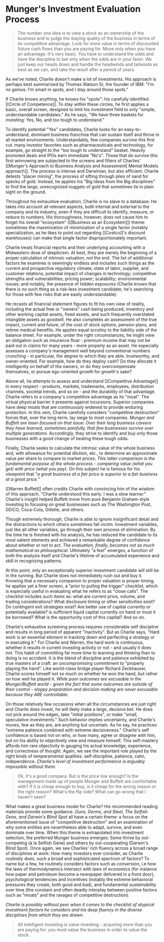 # Munger's Investment Evaluation Process

> The number one idea is to view a stock as an ownership of the business and to judge the staying quality of the business in terms of its competitive advantage. Look for more value in terms of discounted future cash flows than you are paying for. Move only when you have an advantage. It's very basic. You have to understand the odds and have the discipline to bet only when the odds are in your favor. We just keep our heads down and handle the headwinds and tailwinds as best as we can, and take the result after a period of years.

As we've noted, Charlie doesn't make a lot of investments. His approach is perhaps best summarized by Thomas Watson Sr, the founder of IBM: "I'm no genius. I'm smart in spots, and I stay around those spots."

If Charlie knows anything, he knows his "spots": his carefully identified [[Circle of Competence]]. To stay within these circles, he first applies a basic, overall screen, designed to limit his investment field to only "simple, understandable candidates." As he says, "We have three baskets for investing: Yes, No, and too tough to understand."

To identify potential "Yes" candidates, Charlie looks for an easy-to-understand, dominant business franchise that can sustain itself and thrive in all market environments. 
Understandably, few companies survive this first cut. many investor favorites such as pharmaceuticals and technology, for example, go straight to the "too tough to understand" basket. Heavily promoted deals and IPOs  earn immediate "No's". Those that do survive this first winnowing are subjected to the screens and filters of Charlies' [[Munger's Approach to Business Analysis and Assessment| Mental Models approach]]. The process is intense and Darwinian, but also efficient. Charlie detests "placer mining", the process of sifting through piles of sand for specks of gold. Instead, he applies his "Big Ideas from the Big disciplines" to find the large, unrecognized nuggets of gold that sometimes lie in plain sight on the ground.

Throughout his exhaustive evaluation, Charlie is no slave to a database: He takes into account all relevant aspects, both internal and external to the company and its industry, even if they are difficult to identify, measure, or reduce to numbers. His thoroughness, however, does not cause him to forget his overall "ecosystem" ([[Business as an Ecosystem]]) theme: sometimes the maximization of minimization of a single factor (notably specialization, as he likes to point out regarding [[Costco]]'s discount warehouses) can make that single factor disproportionately important.

Charlie treats financial reports and their underlying accounting with a Midwestern dose of skepticism. At best, they are merely the beginning of a proper calculation of intrinsic valuation, not the end. The list of additional factors he examines is seemingly endless and includes such things as the current and prospective regulatory climate; state of labor, supplier, and customer relations; potential impact of changes in technology; competitive strengths and vulnerabilities; pricing power; scalability; environmental issues; and notably, the presence of hidden exposures (Charlie knows that there is no such thing as a risk-less investment candidate; he's searching for those with few risks that are easily understandable). 

He recasts all financial statement figures to fit his own view of reality, including the actual free or "owners" cash being produced, inventory and other working capital assets, fixed assets, and such frequently overstated intangible assets as goodwill. He also completes an assessment of the true impact, current and future, of the cost of stock options, pension plans, and retiree medical benefits. He applies equal scrutiny to the liability side of the balance sheet. For example, under the right circumstances, he might view an obligation such as insurance float - premium income that may not be paid out in claims for many years - more properly as an asset. He especially assesses a company's management well beyond conventional numbers crunching - in particular, the degree to which they are able, trustworthy, and owner-oriented. For example, how do they deploy cash? Do they allocate it intelligently on behalf of the owners, or do they overcompensate themselves, or pursue ego-oriented growth for growth's sake?

Above all, he attempts to assess and understand [[Competitive Advantage]] in every respect - products, markets, trademarks, employees, distribution channels, societal trends, and so on - and the durability of that advantage. Charlie refers to a company's competitive advantage as its "moat". The virtual physical barrier it presents against incursions. Superior companies have deep moats that are continuously widened to provide enduring protection. In this vein, Charlie carefully considers  "competitive destruction" forces that, over the long-term, lay siege to most companies. *Munger and Buffett are laser-focused on that issue: Over their long business careers they have learned, sometimes painfully, that few businesses survive over multiple generations.* Accordingly, they strive to identify and buy only those businesses with a good change of beating these tough odds.

Finally, Charlie seeks to calculate the intrinsic value of the whole business and, with allowance for potential dilution, etc., to determine an approximate value per share to compare to market prices. *This latter comparison is the fundamental purpose of the whole process - comparing value (what you get) with price (what you pay).* On this subject he is famous for his viewpoint that "*a great business at a fair price is superior to a fair business at a great price.*" 

[[Warren Buffett]] often credits Charlie with convincing him of the wisdom of this approach. "Charlie understood this early. I was a slow learner." Charlie's insight helped Buffett move from pure Benjamin Graham-style investing to focusing on great businesses such as The Washington Post, GEICO, Coca-Cola, Gillette, and others.

Though extremely thorough, Charlie is able to ignore insignificant detail and the distractions to which others sometimes fall victim. Investment variables, just like all other variables, go through their own process of elimination. By the time he is finished with his analysis, he has reduced the candidate to its most salient elements and achieved a remarkable degree of confidence about whether or not to act. *The evaluation, finally, becomes not so much mathematical as philosophical.* Ultimately "a feel" emerges, a function of both the analysis itself and Charlie's lifetime of accumulated experience and skill in recognizing patterns. 

At this point, only an exceptionally superior investment candidate will still be in the running. But Charlie does not immediately rush out and buy it. Knowing that a necessary companion to proper valuation is proper timing, he applies yet a finer screen, a "prior to pulling the trigger" checklist, which is especially useful in evaluating what he refers to as "close calls". The checklist includes such items as: what are current price, volume, and trading considerations? What disclosure timing  or other sensitivities exist? Do contingent exit strategies exist? Are better use of capital currently or potentially available? is sufficient liquid capital currently on hand or must it be borrowed? What is the opportunity cost of this capital? And so on.

Charlie's exhaustive screening process requires considerable self discipline and results in long period of apparent "inactivity". But as Charlie says, "Hard work is an essential element in tracking down and perfecting a strategy or in executing it." For Charlie and Warren, the hard work is continuous, whether it results in current investing activity or not - and usually it does not. 
This habit of committing far more time to learning and thinking than to doing is no accident. It is the blend of discipline and patience exhibited by true masters of a craft: an uncompromising commitment to "properly playing the hand". Like world-class bridge player Richard Zeckhauser, Charlie scores himself not so much on whether he won the hand, but rather on how well he played it. *While poor outcomes are excusable in the Munger/Buffett world - given the fact that some outcomes are outside of their control - sloppy preparation and decision making are never excusable because they ARE controllable.*

On those relatively few occasions when all the circumstances are just right and Charlie does invest, he will likely make a large, decisive bet. He does not pick around the edges, take "initial positions", or make "small, speculative investments." Such behavior implies uncertainty, and Charlie's moves, few as they are, are anything but uncertain. As he say, he practices "extreme patience combined with extreme decisiveness." Charlie's self confidence is based not on who, or how many, agree or disagree with him, but on his ability to objectively view and measure himself. This self-mastery affords him rare objectivity in gauging his actual knowledge, experience, and correctness of thought. Again, we see the important role played by the right kinds of temperamental qualities: self-discipline, patience, calm, independence. *Charlie's level of investment performance is arguably impossible without them.*


> Ok, it's a good company. But is the price low enough? Is the management made up of people Munger and Buffett are comfortable with? If it is cheap enough to buy, is it cheap for the wrong reason or the right reason? What's the flip side? What can go wrong that I haven't seen?

What makes a great business model for Charlie? His recommended reading materials provide some guidance. *Guns, Germs, and Steel, The Selfish Gene, and Darwin's Blind Spot* all have a certain theme: a focus on the aforementioned issue of "competitive destruction" and an examination of why some entities are nevertheless able to adapt, survive, and even dominate over time. When this theme is extrapolated into investment selection, the preferred Munger business emerges: Some thrive by out-competing (à la Selfish Gene) and others by out-cooperating (Darwin's Blind Spot). Once again, we see Charlies' rich fluency across a broad range of disciplines at work: How many investors ever consider, as Charlie routinely does, such a broad and sophisticated spectrum of factors? To name but a few, he routinely considers factors such as *conversion*, i.e how the laws of thermodynamics intersect with laws of economics (for instance how paper and petroleum become a newspaper delivered in a front door), *psychological* tendencies and incentives (notably the extreme behavioral pressures they create, both good and bad), and fundamental *sustainability* over time (the constant and often deadly interplay between positive factors such as "moats" and the ravages of competitive destruction). 

*Charlie is possibly without peer when it comes to the checklist of atypical investment factors he considers and his deep fluency in the diverse disciplines from which they are drawn.*


> All intelligent investing is value investing - acquiring more than you are paying for: you must value the business in order to value the stock.